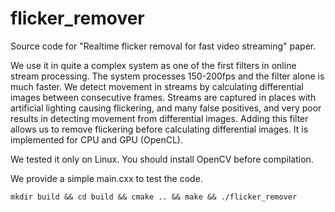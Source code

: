 # flicker_remover
Source code for "Realtime flicker removal for fast video streaming" paper.

We use it in quite a complex system as one of the first filters in online stream processing. The system processes 150-200fps and the filter alone is much faster.
We detect movement in streams by calculating differential images between consecutive frames. Streams are captured in places with 
artificial lighting causing flickering, and many false positives, and very poor results in detecting movement from differential images. Adding this filter 
allows us to remove flickering before calculating differential images. It is implemented for CPU and GPU (OpenCL).

We tested it only on Linux. You should install OpenCV before compilation.

We provide a simple main.cxx to test the code.

```
mkdir build && cd build && cmake .. && make && ./flicker_remover
```
